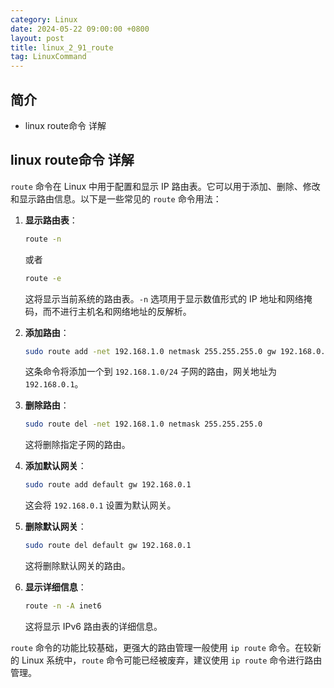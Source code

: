 ```yaml
---
category: Linux
date: 2024-05-22 09:00:00 +0800
layout: post
title: linux_2_91_route
tag: LinuxCommand
---
```

## 简介

+ linux route命令 详解

## linux route命令 详解

`route` 命令在 Linux 中用于配置和显示 IP 路由表。它可以用于添加、删除、修改和显示路由信息。以下是一些常见的 `route` 命令用法：

1. **显示路由表**：
   ```bash
   route -n
   ```
   或者
   ```bash
   route -e
   ```
   这将显示当前系统的路由表。`-n` 选项用于显示数值形式的 IP 地址和网络掩码，而不进行主机名和网络地址的反解析。

2. **添加路由**：
   ```bash
   sudo route add -net 192.168.1.0 netmask 255.255.255.0 gw 192.168.0.1
   ```
   这条命令将添加一个到 `192.168.1.0/24` 子网的路由，网关地址为 `192.168.0.1`。

3. **删除路由**：
   ```bash
   sudo route del -net 192.168.1.0 netmask 255.255.255.0
   ```
   这将删除指定子网的路由。

4. **添加默认网关**：
   ```bash
   sudo route add default gw 192.168.0.1
   ```
   这会将 `192.168.0.1` 设置为默认网关。

5. **删除默认网关**：
   ```bash
   sudo route del default gw 192.168.0.1
   ```
   这将删除默认网关的路由。

6. **显示详细信息**：
   ```bash
   route -n -A inet6
   ```
   这将显示 IPv6 路由表的详细信息。

`route` 命令的功能比较基础，更强大的路由管理一般使用 `ip route` 命令。在较新的 Linux 系统中，`route` 命令可能已经被废弃，建议使用 `ip route` 命令进行路由管理。